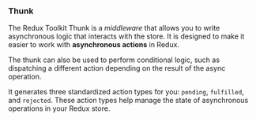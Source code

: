 ### Thunk
The Redux Toolkit Thunk is a *middleware* that allows you to write asynchronous logic that interacts with the store. It is designed to make it easier to work with **asynchronous actions** in Redux.

The thunk can also be used to perform conditional logic, such as dispatching a different action depending on the result of the async operation.

It generates three standardized action types for you: `pending`, `fulfilled`, and `rejected`. These action types help manage the state of asynchronous operations in your Redux store.